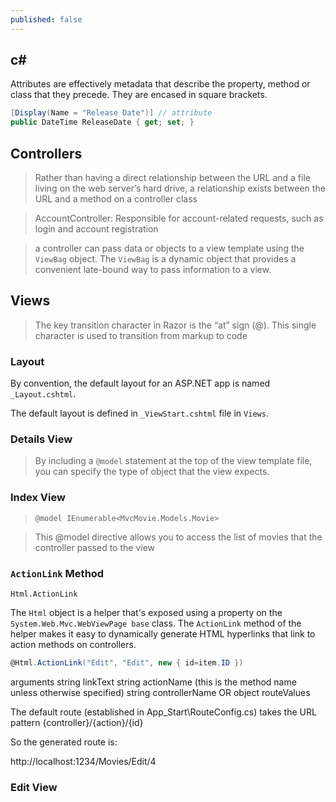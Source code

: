 ```yaml
---
published: false
---
```



## c#

Attributes are effectively metadata that describe the property, method or class that they precede. They are encased in square brackets.

```csharp
[Display(Name = "Release Date")] // attribute
public DateTime ReleaseDate { get; set; }
```
## Controllers


> Rather than having a direct relationship between the URL and a file living on the web server’s hard
drive, a relationship exists between the URL and a method on a controller class

> AccountController: Responsible for account-related requests, such as login and account
registration

> a controller can pass data or objects to a view template using the `ViewBag` object. The `ViewBag` is a dynamic object that provides a convenient late-bound way to pass information to a view.

## Views

> The key transition character in Razor is the “at” sign (@). This single character is used to transition
from markup to code

###  Layout

By convention, the default layout for an ASP.NET app is named `_Layout.cshtml`.

The default layout is defined in `_ViewStart.cshtml` file in `Views`.

### Details View

> By including a `@model` statement at the top of the view template file, you can specify the type of object that the view expects. 

### Index View

> `@model IEnumerable<MvcMovie.Models.Movie>`

> This @model directive allows you to access the list of movies that the controller passed to the view

### `ActionLink` Method


`Html.ActionLink`

The `Html` object is a helper that's exposed using a property on the `System.Web.Mvc.WebViewPage base` class. The `ActionLink` method of the helper makes it easy to dynamically generate HTML hyperlinks that link to action methods on controllers. 

```csharp
@Html.ActionLink("Edit", "Edit", new { id=item.ID }) 
```
arguments
string linkText
string actionName (this is the method name unless otherwise specified)
string controllerName OR object routeValues

The default route (established in App_Start\RouteConfig.cs) takes the URL pattern {controller}/{action}/{id}

So the generated route is:

http://localhost:1234/Movies/Edit/4

### Edit View
